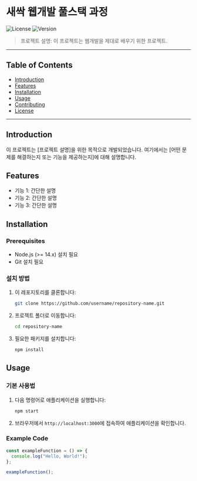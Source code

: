 # 새싹 웹개발 풀스택 과정

![License](https://img.shields.io/badge/license-MIT-green)
![Version](https://img.shields.io/badge/version-1.0.0-blue)

> 프로젝트 설명: 이 프로젝트는 웹개발을 제대로 배우기 위한 프로젝트. 

---

## Table of Contents

- [Introduction](#introduction)
- [Features](#features)
- [Installation](#installation)
- [Usage](#usage)
- [Contributing](#contributing)
- [License](#license)

---

## Introduction

이 프로젝트는 [프로젝트 설명]을 위한 목적으로 개발되었습니다. 여기에서는 [어떤 문제를 해결하는지 또는 기능을 제공하는지]에 대해 설명합니다.

## Features

- 기능 1: 간단한 설명
- 기능 2: 간단한 설명
- 기능 3: 간단한 설명

## Installation

### Prerequisites

- Node.js (>= 14.x) 설치 필요
- Git 설치 필요

### 설치 방법

1. 이 레포지토리를 클론합니다:

    ```bash
    git clone https://github.com/username/repository-name.git
    ```

2. 프로젝트 폴더로 이동합니다:

    ```bash
    cd repository-name
    ```

3. 필요한 패키지를 설치합니다:

    ```bash
    npm install
    ```

## Usage

### 기본 사용법

1. 다음 명령어로 애플리케이션을 실행합니다:

    ```bash
    npm start
    ```

2. 브라우저에서 `http://localhost:3000`에 접속하여 애플리케이션을 확인합니다.

### Example Code

```javascript
const exampleFunction = () => {
  console.log("Hello, World!");
};

exampleFunction();
